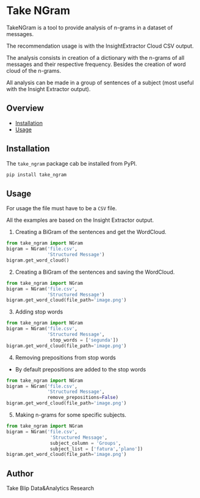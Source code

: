 # Take NGram
TakeNGram is a tool to provide analysis of n-grams in a dataset of messages. 

The recommendation usage is with the InsightExtractor Cloud CSV output.

The analysis consists in creation of a dictionary with the n-grams of all messages and their respective frequency. Besides the creation of word cloud of the n-grams.

All analysis can be made in a group of sentences of a subject (most useful with the Insight Extractor output).

## Overview
* [Installation](#installation)
* [Usage](#usage)

## Installation
The `take_ngram` package cab be installed from PyPI.

```bash
pip install take_ngram
```

## Usage
For usage the file must have to be a `CSV` file. 

All the examples are based on the Insight Extractor output.

1. Creating a BiGram of the sentences and get the WordCloud.
```python
from take_ngram import NGram
bigram = NGram('file.csv',
               'Structured Message')
bigram.get_word_cloud()
```

2. Creating a BiGram of the sentences and saving the WordCloud.
```python
from take_ngram import NGram
bigram = NGram('file.csv', 
               'Structured Message')
bigram.get_word_cloud(file_path='image.png')
```

3. Adding stop words
```python
from take_ngram import NGram
bigram = NGram('file.csv', 
               'Structured Message',
                stop_words = ['segunda'])
bigram.get_word_cloud(file_path='image.png')
```

4. Removing prepositions from stop words
- By default prepositions are added to the stop words
```python
from take_ngram import NGram
bigram = NGram('file.csv', 
               'Structured Message', 
               remove_prepositions=False)
bigram.get_word_cloud(file_path='image.png')
```

5. Making n-grams for some specific subjects.
```python
from take_ngram import NGram
bigram = NGram('file.csv', 
                'Structured Message', 
                subject_column = 'Groups', 
                subject_list = ['fatura','plano'])
bigram.get_word_cloud(file_path='image.png')
```


## Author 
Take Blip Data&Analytics Research

